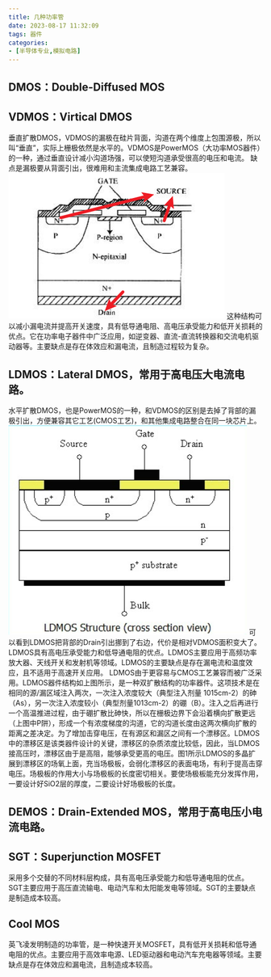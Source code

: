 ```yaml
---
title: 几种功率管
date: 2023-08-17 11:32:09
tags: 器件
categories: 
- [半导体专业,模拟电路]
---
```

## DMOS：Double-Diffused MOS

## VDMOS：Virtical DMOS
垂直扩散DMOS，VDMOS的漏极在硅片背面，沟道在两个维度上包围源极，所以叫“垂直”，实际上栅极依然是水平的。VDMOS是PowerMOS（大功率MOS器件）的一种，通过垂直设计减小沟道场强，可以使短沟道承受很高的电压和电流。
缺点是漏极要从背面引出，很难用和主流集成电路工艺兼容。
![20230817223815](https://raw.githubusercontent.com/shenguosai/MyPic/img/img/20230817223815.png)
这种结构可以减小漏电流并提高开关速度，具有低导通电阻、高电压承受能力和低开关损耗的优点。它在功率电子器件中广泛应用，如逆变器、直流-直流转换器和交流电机驱动器等。主要缺点是存在体效应和漏电流，且制造过程较为复杂。
<!--more-->
## LDMOS：Lateral DMOS，常用于高电压大电流电路。
水平扩散DMOS，也是PowerMOS的一种，和VDMOS的区别是去掉了背部的漏极引出，方便兼容其它工艺(CMOS工艺)，和其他集成电路整合在同一块芯片上。
![20230817224559](https://raw.githubusercontent.com/shenguosai/MyPic/img/img/20230817224559.png)
可以看到LDMOS把背部的Drain引出挪到了右边，代价是相对VDMOS面积变大了。
LDMOS具有高电压承受能力和低导通电阻的优点。LDMOS主要应用于高频功率放大器、天线开关和发射机等领域。LDMOS的主要缺点是存在漏电流和温度效应，且不适用于高速开关应用。
LDMOS由于更容易与CMOS工艺兼容而被广泛采用。LDMOS器件结构如上图所示，是一种双扩散结构的功率器件。这项技术是在相同的源/漏区域注入两次，一次注入浓度较大（典型注入剂量 1015cm-2）的砷（As），另一次注入浓度较小（典型剂量1013cm-2）的硼（B）。注入之后再进行一个高温推进过程，由于硼扩散比砷快，所以在栅极边界下会沿着横向扩散更远（上图中P阱），形成一个有浓度梯度的沟道，它的沟道长度由这两次横向扩散的距离之差决定。为了增加击穿电压，在有源区和漏区之间有一个漂移区。LDMOS中的漂移区是该类器件设计的关键，漂移区的杂质浓度比较低，因此，当LDMOS 接高压时，漂移区由于是高阻，能够承受更高的电压。图1所示LDMOS的多晶扩展到漂移区的场氧上面，充当场极板，会弱化漂移区的表面电场，有利于提高击穿电压。场极板的作用大小与场极板的长度密切相关。要使场极板能充分发挥作用，一要设计好SiO2层的厚度，二要设计好场极板的长度。

## DEMOS：Drain-Extended MOS，常用于高电压小电流电路。

## SGT：Superjunction MOSFET
采用多个交替的不同材料层构成，具有高电压承受能力和低导通电阻的优点。SGT主要应用于高压直流输电、电动汽车和太阳能发电等领域。SGT的主要缺点是制造成本较高。

## Cool MOS
英飞凌发明制造的功率管，是一种快速开关MOSFET，具有低开关损耗和低导通电阻的优点。主要应用于高效率电源、LED驱动器和电动汽车充电器等领域。主要缺点是存在体效应和漏电流，且制造成本较高。